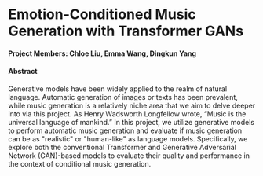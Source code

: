 # Emotion-Conditioned Music Generation with Transformer GANs 


#### Project Members: Chloe Liu, Emma Wang, Dingkun Yang

#### Abstract

Generative models have been widely applied to the realm of natural language. Automatic generation of images or texts has been prevalent, while music generation is a relatively niche area that we aim to delve deeper into via this project. 
As Henry Wadsworth Longfellow wrote, “Music is the universal language of mankind.” In this project, we utilize generative models to perform automatic music generation and evaluate if music generation can be as "realistic" or "human-like" as language models. Specifically, we explore both the conventional Transformer and Generative Adversarial Network (GAN)-based models to evaluate their quality and performance in the context of conditional music generation.

